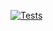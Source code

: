 [![Tests](https://github.com/ULL-ESIT-INF-DSI-2324/ull-esit-inf-dsi-23-24-prct09-filesystem-magic-app-alu0101515458/actions/workflows/node.js.yml/badge.svg?branch=main)](https://github.com/ULL-ESIT-INF-DSI-2324/ull-esit-inf-dsi-23-24-prct09-filesystem-magic-app-alu0101515458/actions/workflows/node.js.yml)
